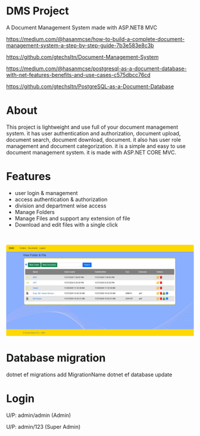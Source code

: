 # DMS Project

A Document Management System made with ASP.NET8 MVC

https://medium.com/@hasanmcse/how-to-build-a-complete-document-management-system-a-step-by-step-guide-7b3e583e8c3b

https://github.com/gtechsltn/Document-Management-System

https://medium.com/@hasanmcse/postgresql-as-a-document-database-with-net-features-benefits-and-use-cases-c575dbcc76cd

https://github.com/gtechsltn/PostgreSQL-as-a-Document-Database

# About

This project is lightweight and use full of your document management system. it has user authentication and authorization, document upload, document search, document download, document. it also has user role management and document categorization. it is a simple and easy to use document management system. it is made with ASP.NET CORE MVC.  


# Features

- user login & management
- access authentication & authorization
- division and department wise access
- Manage Folders
- Manage Files and support any extension of file
- Download and edit files with a single click

<br>


![Screenshot of the App](ScreenShot.jpeg)

# Database migration 
 dotnet ef migrations add MigrationName
 dotnet ef database update

# Login

U/P: admin/admin (Admin)

U/P: admin/123 (Super Admin)






